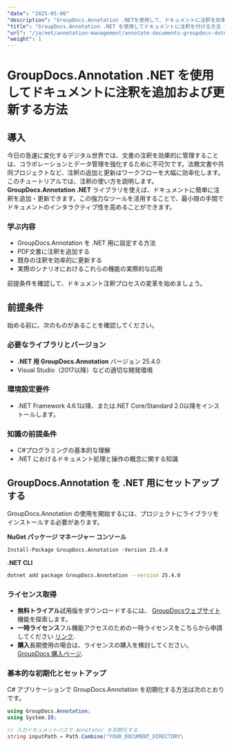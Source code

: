 ```yaml
---
"date": "2025-05-06"
"description": "GroupDocs.Annotation .NETを使用して、ドキュメントに注釈を効率的に追加および更新する方法を学びましょう。このステップバイステップガイドで、コラボレーションとドキュメント管理を強化しましょう。"
"title": "GroupDocs.Annotation .NET を使用してドキュメントに注釈を付ける方法 包括的なガイド"
"url": "/ja/net/annotation-management/annotate-documents-groupdocs-dotnet/"
"weight": 1
---
```


# GroupDocs.Annotation .NET を使用してドキュメントに注釈を追加および更新する方法

## 導入
今日の急速に変化するデジタル世界では、文書の注釈を効果的に管理することは、コラボレーションとデータ管理を強化するために不可欠です。法務文書や共同プロジェクトなど、注釈の追加と更新はワークフローを大幅に効率化します。このチュートリアルでは、注釈の使い方を説明します。 **GroupDocs.Annotation .NET** ライブラリを使えば、ドキュメントに簡単に注釈を追加・更新できます。この強力なツールを活用することで、最小限の手間でドキュメントのインタラクティブ性を高めることができます。

### 学ぶ内容
- GroupDocs.Annotation を .NET 用に設定する方法
- PDF文書に注釈を追加する
- 既存の注釈を効率的に更新する
- 実際のシナリオにおけるこれらの機能の実際的な応用

前提条件を確認して、ドキュメント注釈プロセスの変革を始めましょう。

## 前提条件
始める前に、次のものがあることを確認してください。

### 必要なライブラリとバージョン
- **.NET 用 GroupDocs.Annotation** バージョン 25.4.0
- Visual Studio（2017以降）などの適切な開発環境

### 環境設定要件
- .NET Framework 4.6.1以降、または.NET Core/Standard 2.0以降をインストールします。
  
### 知識の前提条件
- C#プログラミングの基本的な理解
- .NET におけるドキュメント処理と操作の概念に関する知識

## GroupDocs.Annotation を .NET 用にセットアップする
GroupDocs.Annotation の使用を開始するには、プロジェクトにライブラリをインストールする必要があります。

**NuGet パッケージ マネージャー コンソール**
```shell
Install-Package GroupDocs.Annotation -Version 25.4.0
```

**\.NET CLI**
```bash
dotnet add package GroupDocs.Annotation --version 25.4.0
```

### ライセンス取得
- **無料トライアル**試用版をダウンロードするには、 [GroupDocsウェブサイト](https://releases.groupdocs.com/annotation/net/) 機能を探索します。
- **一時ライセンス**フル機能アクセスのための一時ライセンスをこちらから申請してください [リンク](https://purchase。groupdocs.com/temporary-license/).
- **購入**長期使用の場合は、ライセンスの購入を検討してください。 [GroupDocs 購入ページ](https://purchase。groupdocs.com/buy).

### 基本的な初期化とセットアップ
C# アプリケーションで GroupDocs.Annotation を初期化する方法は次のとおりです。
```csharp
using GroupDocs.Annotation;
using System.IO;

// 入力ドキュメントパスで Annotator を初期化する
string inputPath = Path.Combine("YOUR_DOCUMENT_DIRECTORY\